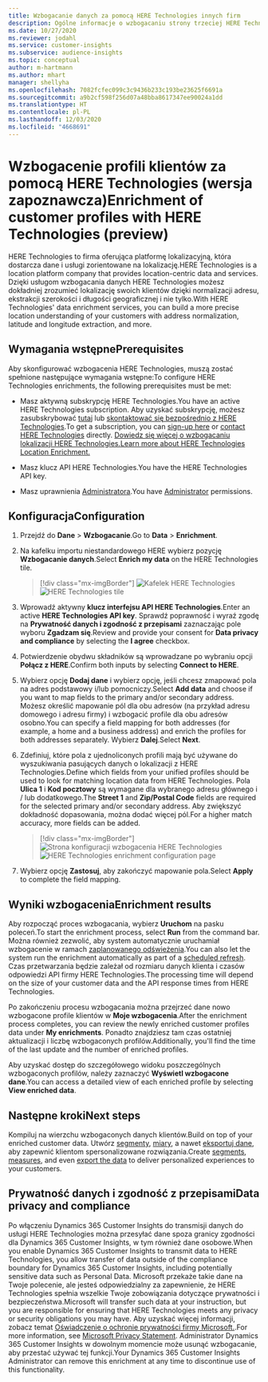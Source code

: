 ```yaml
---
title: Wzbogacanie danych za pomocą HERE Technologies innych firm
description: Ogólne informacje o wzbogacaniu strony trzeciej HERE Technologies.
ms.date: 10/27/2020
ms.reviewer: jodahl
ms.service: customer-insights
ms.subservice: audience-insights
ms.topic: conceptual
author: m-hartmann
ms.author: mhart
manager: shellyha
ms.openlocfilehash: 7082fcfec099c3c9436b233c193be23625f6691a
ms.sourcegitcommit: a9b2cf598f256d07a48bba8617347ee90024a1dd
ms.translationtype: HT
ms.contentlocale: pl-PL
ms.lasthandoff: 12/03/2020
ms.locfileid: "4668691"
---
```

# <a name="enrichment-of-customer-profiles-with-here-technologies-preview"></a><span data-ttu-id="63657-103">Wzbogacenie profili klientów za pomocą HERE Technologies (wersja zapoznawcza)</span><span class="sxs-lookup"><span data-stu-id="63657-103">Enrichment of customer profiles with HERE Technologies (preview)</span></span>

<span data-ttu-id="63657-104">HERE Technologies to firma oferująca platformę lokalizacyjną, która dostarcza dane i usługi zorientowane na lokalizację.</span><span class="sxs-lookup"><span data-stu-id="63657-104">HERE Technologies is a location platform company that provides location-centric data and services.</span></span> <span data-ttu-id="63657-105">Dzięki usługom wzbogacania danych HERE Technologies możesz dokładniej zrozumieć lokalizację swoich klientów dzięki normalizacji adresu, ekstrakcji szerokości i długości geograficznej i nie tylko.</span><span class="sxs-lookup"><span data-stu-id="63657-105">With HERE Technologies' data enrichment services, you can build a more precise location understanding of your customers with address normalization, latitude and longitude extraction, and more.</span></span>

## <a name="prerequisites"></a><span data-ttu-id="63657-106">Wymagania wstępne</span><span class="sxs-lookup"><span data-stu-id="63657-106">Prerequisites</span></span>

<span data-ttu-id="63657-107">Aby skonfigurować wzbogacenia HERE Technologies, muszą zostać spełnione następujące wymagania wstępne:</span><span class="sxs-lookup"><span data-stu-id="63657-107">To configure HERE Technologies enrichments, the following prerequisites must be met:</span></span>

- <span data-ttu-id="63657-108">Masz aktywną subskrypcję HERE Technologies.</span><span class="sxs-lookup"><span data-stu-id="63657-108">You have an active HERE Technologies subscription.</span></span> <span data-ttu-id="63657-109">Aby uzyskać subskrypcję, możesz zasubskrybować [tutaj](https://developer.here.com/sign-up?utm_medium=referral&utm_source=Microsoft-Dynamics-CI&create=Freemium-Basic) lub [skontaktować się bezpośrednio z HERE Technologies](https://developer.here.com/help?utm_medium=referral&utm_source=Microsoft-Dynamics-CI#how-can-we-help-you).</span><span class="sxs-lookup"><span data-stu-id="63657-109">To get a subscription, you can [sign-up here](https://developer.here.com/sign-up?utm_medium=referral&utm_source=Microsoft-Dynamics-CI&create=Freemium-Basic) or [contact HERE Technologies](https://developer.here.com/help?utm_medium=referral&utm_source=Microsoft-Dynamics-CI#how-can-we-help-you) directly.</span></span> [<span data-ttu-id="63657-110">Dowiedz się więcej o wzbogacaniu lokalizacji HERE Technologies.</span><span class="sxs-lookup"><span data-stu-id="63657-110">Learn more about HERE Technologies Location Enrichment.</span></span>](https://developer.here.com/location-enrichment?cid=Dev-MicrosoftDynamics-DB-0-Dev-&utm_source=MicrosoftDynamics&utm_medium=referral&utm_campaign=Online_Dev_ReferralMicrosoft)

- <span data-ttu-id="63657-111">Masz klucz API HERE Technologies.</span><span class="sxs-lookup"><span data-stu-id="63657-111">You have the HERE Technologies API key.</span></span>

- <span data-ttu-id="63657-112">Masz uprawnienia [Administratora](permissions.md#administrator).</span><span class="sxs-lookup"><span data-stu-id="63657-112">You have [Administrator](permissions.md#administrator) permissions.</span></span>

## <a name="configuration"></a><span data-ttu-id="63657-113">Konfiguracja</span><span class="sxs-lookup"><span data-stu-id="63657-113">Configuration</span></span>

1. <span data-ttu-id="63657-114">Przejdź do **Dane** > **Wzbogacanie**.</span><span class="sxs-lookup"><span data-stu-id="63657-114">Go to **Data** > **Enrichment**.</span></span>

1. <span data-ttu-id="63657-115">Na kafelku importu niestandardowego HERE wybierz pozycję **Wzbogacanie danych**.</span><span class="sxs-lookup"><span data-stu-id="63657-115">Select **Enrich my data** on the HERE Technologies tile.</span></span>

   > [!div class="mx-imgBorder"]
   > <span data-ttu-id="63657-116">![Kafelek HERE Technologies](media/HERE-tile.png "Kafelek HERE Technologies")</span><span class="sxs-lookup"><span data-stu-id="63657-116">![HERE Technologies tile](media/HERE-tile.png "HERE Technologies tile")</span></span>

1. <span data-ttu-id="63657-117">Wprowadź aktywny **klucz interfejsu API HERE Technologies**.</span><span class="sxs-lookup"><span data-stu-id="63657-117">Enter an active **HERE Technologies API key**.</span></span> <span data-ttu-id="63657-118">Sprawdź poprawność i wyraź zgodę na **Prywatność danych i zgodność z przepisami** zaznaczając pole wyboru **Zgadzam się**.</span><span class="sxs-lookup"><span data-stu-id="63657-118">Review and provide your consent for **Data privacy and compliance** by selecting the **I agree** checkbox.</span></span> 

1. <span data-ttu-id="63657-119">Potwierdzenie obydwu składników są wprowadzane po wybraniu opcji **Połącz z HERE**.</span><span class="sxs-lookup"><span data-stu-id="63657-119">Confirm both inputs by selecting **Connect to HERE**.</span></span>

1. <span data-ttu-id="63657-120">Wybierz opcję **Dodaj dane** i wybierz opcję, jeśli chcesz zmapować pola na adres podstawowy i/lub pomocniczy.</span><span class="sxs-lookup"><span data-stu-id="63657-120">Select **Add data** and choose if you want to map fields to the primary and/or secondary address.</span></span> <span data-ttu-id="63657-121">Możesz określić mapowanie pól dla obu adresów (na przykład adresu domowego i adresu firmy) i wzbogacić profile dla obu adresów osobno.</span><span class="sxs-lookup"><span data-stu-id="63657-121">You can specify a field mapping for both addresses (for example, a home and a business address) and enrich the profiles for both addresses separately.</span></span> <span data-ttu-id="63657-122">Wybierz **Dalej**.</span><span class="sxs-lookup"><span data-stu-id="63657-122">Select **Next**.</span></span>

1. <span data-ttu-id="63657-123">Zdefiniuj, które pola z ujednoliconych profili mają być używane do wyszukiwania pasujących danych o lokalizacji z HERE Technologies.</span><span class="sxs-lookup"><span data-stu-id="63657-123">Define which fields from your unified profiles should be used to look for matching location data from HERE Technologies.</span></span> <span data-ttu-id="63657-124">Pola **Ulica 1** i **Kod pocztowy** są wymagane dla wybranego adresu głównego i / lub dodatkowego.</span><span class="sxs-lookup"><span data-stu-id="63657-124">The **Street 1** and **Zip/Postal Code** fields are required for the selected primary and/or secondary address.</span></span> <span data-ttu-id="63657-125">Aby zwiększyć dokładność dopasowania, można dodać więcej pól.</span><span class="sxs-lookup"><span data-stu-id="63657-125">For a higher match accuracy, more fields can be added.</span></span>

   > [!div class="mx-imgBorder"]
   > <span data-ttu-id="63657-126">![Strona konfiguracji wzbogacenia HERE Technologies](media/enrichment-HERE-configuration.png "Strona konfiguracji wzbogacenia HERE Technologies")</span><span class="sxs-lookup"><span data-stu-id="63657-126">![HERE Technologies enrichment configuration page](media/enrichment-HERE-configuration.png "HERE Technologies enrichment configuration page")</span></span>

1. <span data-ttu-id="63657-127">Wybierz opcję **Zastosuj**, aby zakończyć mapowanie pola.</span><span class="sxs-lookup"><span data-stu-id="63657-127">Select **Apply** to complete the field mapping.</span></span>

## <a name="enrichment-results"></a><span data-ttu-id="63657-128">Wyniki wzbogacenia</span><span class="sxs-lookup"><span data-stu-id="63657-128">Enrichment results</span></span>

<span data-ttu-id="63657-129">Aby rozpocząć proces wzbogacania, wybierz **Uruchom** na pasku poleceń.</span><span class="sxs-lookup"><span data-stu-id="63657-129">To start the enrichment process, select **Run** from the command bar.</span></span> <span data-ttu-id="63657-130">Można również zezwolić, aby system automatycznie uruchamiał wzbogacenie w ramach [zaplanowanego odświeżenia](system.md#schedule-tab).</span><span class="sxs-lookup"><span data-stu-id="63657-130">You can also let the system run the enrichment automatically as part of a [scheduled refresh](system.md#schedule-tab).</span></span> <span data-ttu-id="63657-131">Czas przetwarzania będzie zależał od rozmiaru danych klienta i czasów odpowiedzi API firmy HERE Technologies.</span><span class="sxs-lookup"><span data-stu-id="63657-131">The processing time will depend on the size of your customer data and the API response times from HERE Technologies.</span></span>

<span data-ttu-id="63657-132">Po zakończeniu procesu wzbogacania można przejrzeć dane nowo wzbogacone profile klientów w **Moje wzbogacenia**.</span><span class="sxs-lookup"><span data-stu-id="63657-132">After the enrichment process completes, you can review the newly enriched customer profiles data under **My enrichments**.</span></span> <span data-ttu-id="63657-133">Ponadto znajdziesz tam czas ostatniej aktualizacji i liczbę wzbogaconych profilów.</span><span class="sxs-lookup"><span data-stu-id="63657-133">Additionally, you'll find the time of the last update and the number of enriched profiles.</span></span>

<span data-ttu-id="63657-134">Aby uzyskać dostęp do szczegółowego widoku poszczególnych wzbogaconych profilów, należy zaznaczyć **Wyświetl wzbogacone dane**.</span><span class="sxs-lookup"><span data-stu-id="63657-134">You can access a detailed view of each enriched profile by selecting **View enriched data**.</span></span>

## <a name="next-steps"></a><span data-ttu-id="63657-135">Następne kroki</span><span class="sxs-lookup"><span data-stu-id="63657-135">Next steps</span></span>

<span data-ttu-id="63657-136">Kompiluj na wierzchu wzbogaconych danych klientów.</span><span class="sxs-lookup"><span data-stu-id="63657-136">Build on top of your enriched customer data.</span></span> <span data-ttu-id="63657-137">Utwórz [segmenty](segments.md), [miary](measures.md), a nawet [eksportuj dane](export-destinations.md), aby zapewnić klientom spersonalizowane rozwiązania.</span><span class="sxs-lookup"><span data-stu-id="63657-137">Create [segments](segments.md), [measures](measures.md), and even [export the data](export-destinations.md) to deliver personalized experiences to your customers.</span></span>

## <a name="data-privacy-and-compliance"></a><span data-ttu-id="63657-138">Prywatność danych i zgodność z przepisami</span><span class="sxs-lookup"><span data-stu-id="63657-138">Data privacy and compliance</span></span>

<span data-ttu-id="63657-139">Po włączeniu Dynamics 365 Customer Insights do transmisji danych do usługi HERE Technologies można przesyłać dane spoza granicy zgodności dla Dynamics 365 Customer Insights, w tym również dane osobowe.</span><span class="sxs-lookup"><span data-stu-id="63657-139">When you enable Dynamics 365 Customer Insights to transmit data to HERE Technologies, you allow transfer of data outside of the compliance boundary for Dynamics 365 Customer Insights, including potentially sensitive data such as Personal Data.</span></span> <span data-ttu-id="63657-140">Microsoft przekaże takie dane na Twoje polecenie, ale jesteś odpowiedzialny za zapewnienie, że HERE Technologies spełnia wszelkie Twoje zobowiązania dotyczące prywatności i bezpieczeństwa.</span><span class="sxs-lookup"><span data-stu-id="63657-140">Microsoft will transfer such data at your instruction, but you are responsible for ensuring that HERE Technologies meets any privacy or security obligations you may have.</span></span> <span data-ttu-id="63657-141">Aby uzyskać więcej informacji, zobacz temat [Oświadczenie o ochronie prywatności firmy Microsoft.](https://go.microsoft.com/fwlink/?linkid=396732).</span><span class="sxs-lookup"><span data-stu-id="63657-141">For more information, see [Microsoft Privacy Statement](https://go.microsoft.com/fwlink/?linkid=396732).</span></span>
<span data-ttu-id="63657-142">Administrator Dynamics 365 Customer Insights w dowolnym momencie może usunąć wzbogacanie, aby przestać używać tej funkcji.</span><span class="sxs-lookup"><span data-stu-id="63657-142">Your Dynamics 365 Customer Insights Administrator can remove this enrichment at any time to discontinue use of this functionality.</span></span>
